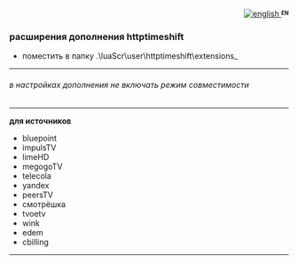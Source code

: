 <p align="right">
 <a title="english" href="./README-EN.md"><img src="../../../../../simpleTV-images/blob/master/gb.png?raw=true" alt="english" /> </a><strong ><sup><sub>EN</sub></sup></strong>
</p>

### расширения дополнения httptimeshift
- поместить в папку .\luaScr\user\httptimeshift\extensions_
----------------------------------------------------------------
###### _в настройках дополнения не включать режим совместимости_
----------------------------------------------------------------
**для источников**
- bluepoint
- impulsTV
- limeHD
- megogoTV
- telecola
- yandex
- peersTV
- смотрёшка
- tvoetv
- wink
- edem
- cbilling
----------------------------------------------------------------
